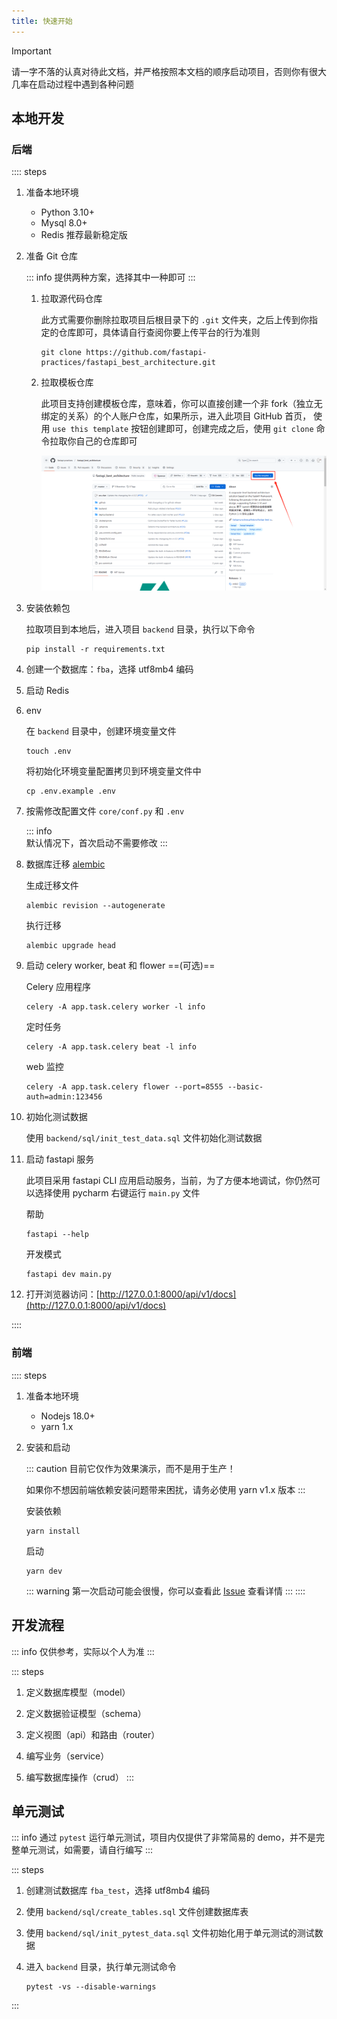 ```yaml
---
title: 快速开始
---
```


> [!IMPORTANT]
> 请一字不落的认真对待此文档，并严格按照本文档的顺序启动项目，否则你有很大几率在启动过程中遇到各种问题

## 本地开发

### 后端

:::: steps

1. 准备本地环境

    * Python 3.10+
    * Mysql 8.0+
    * Redis 推荐最新稳定版

2. 准备 Git 仓库

   ::: info
   提供两种方案，选择其中一种即可
   :::

    1. 拉取源代码仓库

       此方式需要你删除拉取项目后根目录下的 `.git` 文件夹，之后上传到你指定的仓库即可，具体请自行查阅你要上传平台的行为准则

       ```shell
       git clone https://github.com/fastapi-practices/fastapi_best_architecture.git
       ```

    2. 拉取模板仓库

       此项目支持创建模板仓库，意味着，你可以直接创建一个非 fork（独立无绑定的关系）的个人账户仓库，如果所示，进入此项目
       GitHub 首页，
       使用 `use this template` 按钮创建即可，创建完成之后，使用 `git clone` 命令拉取你自己的仓库即可

       ![use_this_template](/images/use_this_template.png)

3. 安装依赖包

   拉取项目到本地后，进入项目 `backend` 目录，执行以下命令

   ```shell
   pip install -r requirements.txt
   ```

4. 创建一个数据库：`fba`，选择 utf8mb4 编码
5. 启动 Redis
6. env

   在 `backend` 目录中，创建环境变量文件

   ```shell
   touch .env
   ```

   将初始化环境变量配置拷贝到环境变量文件中

   ```shell
   cp .env.example .env
   ```

7. 按需修改配置文件 `core/conf.py` 和 `.env`

   ::: info   
   默认情况下，首次启动不需要修改
   :::

8. 数据库迁移 [alembic](https://alembic.sqlalchemy.org/en/latest/tutorial.html)

   生成迁移文件

   ```shell
   alembic revision --autogenerate
   ```

   执行迁移

   ```shell
   alembic upgrade head
   ```

9. 启动 celery worker, beat 和 flower ==(可选)==

   Celery 应用程序

   ```shell
   celery -A app.task.celery worker -l info
   ```

   定时任务

   ```shell
   celery -A app.task.celery beat -l info
   ```

   web 监控

   ```shell
   celery -A app.task.celery flower --port=8555 --basic-auth=admin:123456
   ```

10. 初始化测试数据

    使用 `backend/sql/init_test_data.sql` 文件初始化测试数据

11. 启动 fastapi 服务

    此项目采用 fastapi CLI 应用启动服务，当前，为了方便本地调试，你仍然可以选择使用 pycharm 右键运行 `main.py` 文件

    帮助

    ```shell
    fastapi --help
    ```

    开发模式

    ```shell
    fastapi dev main.py
    ```

12. 打开浏览器访问：[http://127.0.0.1:8000/api/v1/docs](http://127.0.0.1:8000/api/v1/docs)

::::

### 前端

:::: steps

1. 准备本地环境

    * Nodejs 18.0+
    * yarn 1.x

2. 安装和启动

   ::: caution
   目前它仅作为效果演示，而不是用于生产！

   如果你不想因前端依赖安装问题带来困扰，请务必使用 yarn v1.x 版本
   :::

   安装依赖

   ```shell
   yarn install
   ```

   启动

   ```shell
   yarn dev
   ```

   ::: warning
   第一次启动可能会很慢，你可以查看此 [Issue](https://github.com/fastapi-practices/fastapi_best_architecture_ui/issues/72)
   查看详情
   :::
   ::::

## 开发流程

::: info
仅供参考，实际以个人为准
:::

::: steps

1. 定义数据库模型（model）

2. 定义数据验证模型（schema）

3. 定义视图（api）和路由（router）

4. 编写业务（service）

5. 编写数据库操作（crud）
   :::

## 单元测试

::: info
通过 `pytest` 运行单元测试，项目内仅提供了非常简易的 demo，并不是完整单元测试，如需要，请自行编写
:::

::: steps

1. 创建测试数据库 `fba_test`，选择 utf8mb4 编码
2. 使用 `backend/sql/create_tables.sql` 文件创建数据库表
3. 使用 `backend/sql/init_pytest_data.sql` 文件初始化用于单元测试的测试数据
4. 进入 `backend` 目录，执行单元测试命令

   ```shell
   pytest -vs --disable-warnings
   ```

:::
